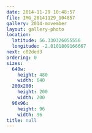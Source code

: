 ```yaml
---
date: 2014-11-29 10:48:57
file: IMG_20141129_104857
gallery: 2014-movember
layout: gallery-photo
location:
  latitude: 56.330326055556
  longitude: -2.8101809166667
next: c02ded3
ordering: 0
sizes:
  640w:
    height: 480
    width: 640
  200x200:
    height: 200
    width: 200
  96x96:
    height: 96
    width: 96
title: null
---
```

